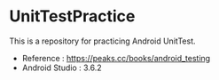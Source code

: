 # UnitTestPractice
This is a repository for practicing Android UnitTest.
* Reference : https://peaks.cc/books/android_testing
* Android Studio : 3.6.2